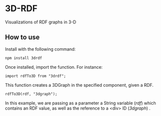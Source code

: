 # 3D-RDF

Visualizations of RDF graphs in 3-D

## How to use

Install with the following command:

```
npm install 3drdf
```

Once installed, import the function. For instance:

```
import rdfTo3D from "3drdf";
```

This function creates a 3DGraph in the specified component, given a RDF.

```
rdfTo3D(rdf, "3dgraph"); 
```

In this example, we are passing as a parameter a String variable (_rdf_) which contains an RDF value,
as well as the reference to a \<div\> ID  (_3dgraph_) .

